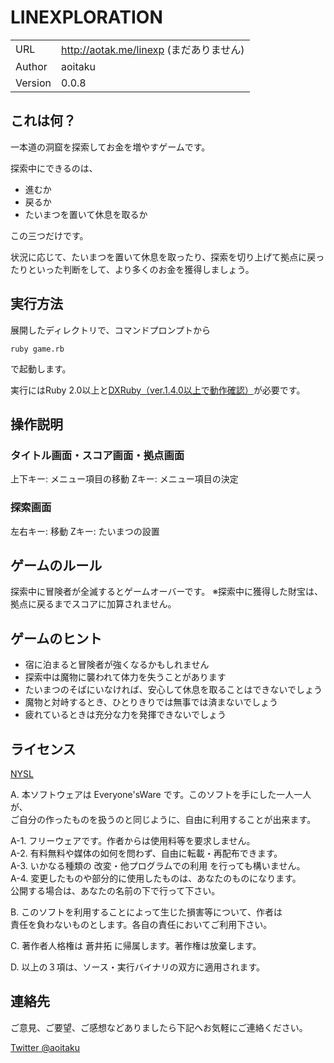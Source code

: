 # LINEXPLORATION

|         |                                         |
|---------|-----------------------------------------|
| URL     | http://aotak.me/linexp (まだありません) |
| Author  | aoitaku                                 |
| Version | 0.0.8                                   |


## これは何？

一本道の洞窟を探索してお金を増やすゲームです。

探索中にできるのは、

- 進むか
- 戻るか
- たいまつを置いて休息を取るか

この三つだけです。

状況に応じて、たいまつを置いて休息を取ったり、探索を切り上げて拠点に戻ったりといった判断をして、より多くのお金を獲得しましょう。

## 実行方法

展開したディレクトリで、コマンドプロンプトから

    ruby game.rb

で起動します。

実行にはRuby 2.0以上と[DXRuby（ver.1.4.0以上で動作確認）](http://dxruby.sourceforge.jp/cgi-bin/hiki.cgi?%A5%D5%A5%A1%A5%A4%A5%EB%C3%D6%A4%AD%BE%EC)が必要です。

## 操作説明

### タイトル画面・スコア画面・拠点画面

上下キー: メニュー項目の移動
Zキー: メニュー項目の決定

### 探索画面

左右キー: 移動
Zキー: たいまつの設置


## ゲームのルール

探索中に冒険者が全滅するとゲームオーバーです。
※探索中に獲得した財宝は、拠点に戻るまでスコアに加算されません。

## ゲームのヒント

- 宿に泊まると冒険者が強くなるかもしれません
- 探索中は魔物に襲われて体力を失うことがあります
- たいまつのそばにいなければ、安心して休息を取ることはできないでしょう
- 魔物と対峙するとき、ひとりきりでは無事では済まないでしょう
- 疲れているときは充分な力を発揮できないでしょう

## ライセンス

[NYSL](http://www.kmonos.net/nysl/)

A. 本ソフトウェアは Everyone'sWare です。このソフトを手にした一人一人が、  
   ご自分の作ったものを扱うのと同じように、自由に利用することが出来ます。

  A-1. フリーウェアです。作者からは使用料等を要求しません。  
  A-2. 有料無料や媒体の如何を問わず、自由に転載・再配布できます。  
  A-3. いかなる種類の 改変・他プログラムでの利用 を行っても構いません。  
  A-4. 変更したものや部分的に使用したものは、あなたのものになります。  
       公開する場合は、あなたの名前の下で行って下さい。

B. このソフトを利用することによって生じた損害等について、作者は  
   責任を負わないものとします。各自の責任においてご利用下さい。

C. 著作者人格権は 蒼井拓 に帰属します。著作権は放棄します。

D. 以上の３項は、ソース・実行バイナリの双方に適用されます。

## 連絡先

ご意見、ご要望、ご感想などありましたら下記へお気軽にご連絡ください。

[Twitter @aoitaku](http://twitter.com/aoitaku)


